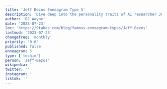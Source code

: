 ```yaml
---
title: 'Jeff Bezos Enneagram Type 5'
description: 'Dive deep into the personality traits of AI researcher Jeff Bezos as an Enneagram Type 5 - The Investigator.'
author: 'DJ Wayne'
date: '2023-07-23'
loc: 'https://9takes.com/blog/famous-enneagram-types/Jeff-Bezos'
lastmod: '2023-07-23'
changefreq: 'monthly'
priority: '0.6'
published: false
enneagram: 5
type: ['techie']
person: 'Jeff-Bezos'
wikipedia: ''
twitter: ''
instagram: ''
tiktok: ''
---
```


<!-- https://x.com/FoundersPodcast/status/1704691402653741425?s=20 -->
